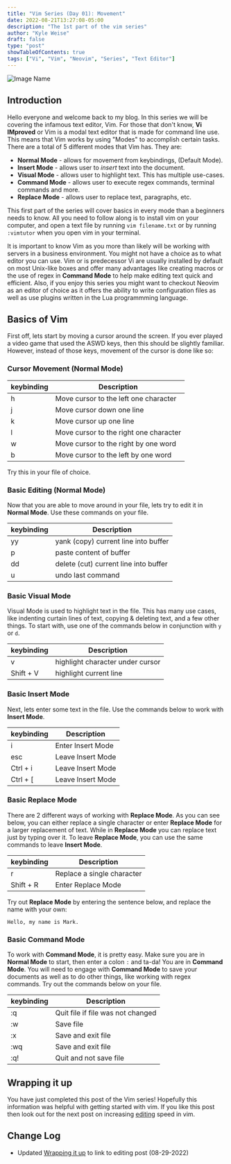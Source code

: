 ```yaml
---
title: "Vim Series (Day 01): Movement"
date: 2022-08-21T13:27:08-05:00
description: "The 1st part of the vim series"
author: "Kyle Weise"
draft: false
type: "post"
showTableOfContents: true
tags: ["Vi", "Vim", "Neovim", "Series", "Text Editor"]
---
```


![Image Name](/images/posts/series/vim/day-01/cover.png)

## Introduction

Hello everyone and welcome back to my blog. In this series we will be covering the infamous text editor, Vim.
For those that don't know, **Vi IMproved** or Vim is a modal text editor that is made for command line use. This means that 
Vim works by using "Modes" to accomplish certain tasks. There are a total of 5 different modes that Vim has. They are:

- **Normal Mode** - allows for movement from keybindings, (Default Mode).
- **Insert Mode** - allows user to *insert* text into the document.
- **Visual Mode** - allows user to highlight text. This has multiple use-cases.
- **Command Mode** - allows user to execute regex commands, terminal commands and more.
- **Replace Mode** - allows user to replace text, paragraphs, etc.

This first part of the series will cover basics in every mode than a beginners needs to know. 
All you need to follow along is to install vim on your computer, and open a text file by running `vim filename.txt` or 
by running `:vimtutor` when you open vim in your terminal.

It is important to know Vim as you more than likely will be working with servers in a business environment. You might not have a 
choice as to what editor you can use. Vim or is predecessor Vi are usually installed by default on most Unix-like boxes and 
offer many advantages like creating macros or the use of regex in **Command Mode** to help make editing text quick and efficient.
Also, if you enjoy this series you might want to checkout Neovim as an editor of choice as it offers the ability to write configuration
files as well as use plugins written in the Lua programmming language.

## Basics of Vim 

First off, lets start by moving a cursor around the screen. If you ever played a video game that used the ASWD keys, then this should be 
slightly familiar. However, instead of those keys, movement of the cursor is done like so:

### Cursor Movement (Normal Mode)
| keybinding | Description |
| --- | --- |
| h | Move cursor to the left one character |
| j | Move cursor down one line |
| k | Move cursor up one line |
| l | Move cursor to the right one character |
| w | Move cursor to the right by one word | 
| b | Move cursor to the left by one word |

Try this in your file of choice. 

### Basic Editing (Normal Mode)

Now that you are able to move around in your file, lets try to edit it in **Normal Mode**. Use these commands on your file.

| keybinding | Description |
| --- | --- |
| yy | yank (copy) current line into buffer |
| p | paste content of buffer |
| dd | delete (cut) current line into buffer |
| u | undo last command |

### Basic Visual Mode

Visual Mode is used to highlight text in the file. This has many use cases, like indenting curtain lines of text, copying & deleting 
text, and a few other things. To start with, use one of the commands below in conjunction with `y` or `d`.

| keybinding | Description |
| --- | --- |
| v | highlight character under cursor |
| Shift + V | highlight current line |

### Basic Insert Mode

Next, lets enter some text in the file. Use the commands below to work with **Insert Mode**.

| keybinding | Description |
| --- | --- |
| i | Enter Insert Mode |
| esc | Leave Insert Mode |
| Ctrl + i | Leave Insert Mode |
| Ctrl + [ | Leave Insert Mode |

### Basic Replace Mode

There are 2 different ways of working with **Replace Mode**. As you can see below, you can either replace a single character or 
enter **Replace Mode** for a larger replacement of text. While in **Replace Mode** you can replace text just by typing over it.
To leave **Replace Mode**, you can use the same commands to leave **Insert Mode**.

| keybinding | Description |
| --- | --- |
| r | Replace a single character |
| Shift + R | Enter Replace Mode |

Try out **Replace Mode** by entering the sentence below, and replace the name with your own:
```
Hello, my name is Mark.
```

### Basic Command Mode

To work with **Command Mode**, it is pretty easy. Make sure you are in **Normal Mode** to start, then enter a colon `:` and ta-da! 
You are in **Command Mode**. You will need to engage with **Command Mode** to save your documents as well as to do other things, 
like working with regex commands. Try out the commands below on your file.

| keybinding | Description |
| --- | --- |
| :q | Quit file if file was not changed |
| :w | Save file |
| :x | Save and exit file |
| :wq | Save and exit file |
| :q! | Quit and not save file |

## Wrapping it up

You have just completed this post of the Vim series! Hopefully this information was helpful with getting started with vim. If you like this
post then look out for the next post on increasing [editing](https://www.weiseguy.com/posts/vim-series-editing) speed in vim.

## Change Log
- Updated [Wrapping it up](#wrapping-it-up) to link to editing post (08-29-2022)
